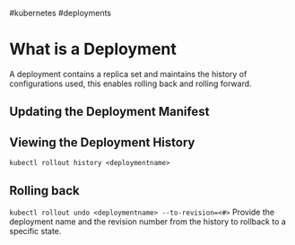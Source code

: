 #kubernetes #deployments
# What is a Deployment
A deployment contains a replica set and maintains the history of configurations used, this enables rolling back and rolling forward.
## Updating the Deployment Manifest
## Viewing the Deployment History
`kubectl rollout history <deploymentname>`
## Rolling back 
`kubectl rollout undo <deploymentname> --to-revision=<#>`
Provide the deployment name and the revision number from the history to rollback to a specific state.